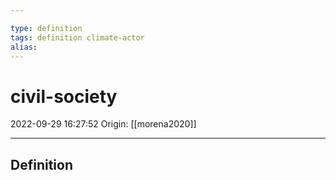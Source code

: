 ```yaml
---

type: definition
tags: definition climate-actor
alias:
---
```


# civil-society

2022-09-29 16:27:52
Origin: [[morena2020]]

---

## Definition
